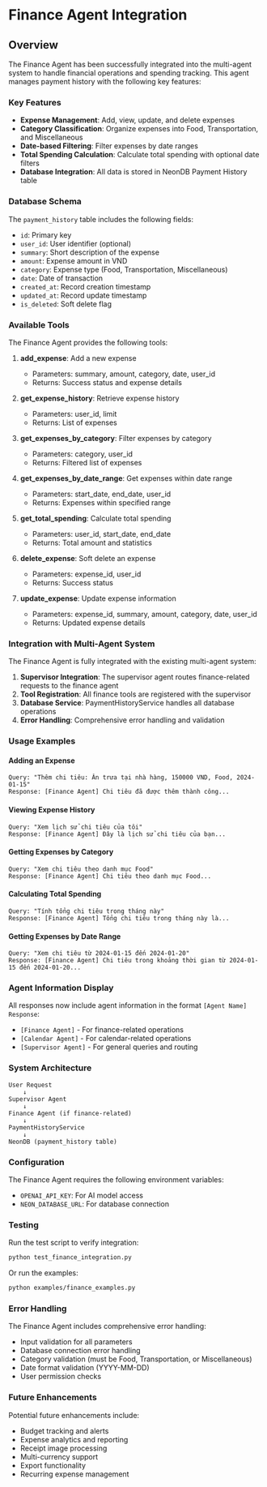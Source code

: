 # Finance Agent Integration

## Overview

The Finance Agent has been successfully integrated into the multi-agent system to handle financial operations and spending tracking. This agent manages payment history with the following key features:

### Key Features

- **Expense Management**: Add, view, update, and delete expenses
- **Category Classification**: Organize expenses into Food, Transportation, and Miscellaneous
- **Date-based Filtering**: Filter expenses by date ranges
- **Total Spending Calculation**: Calculate total spending with optional date filters
- **Database Integration**: All data is stored in NeonDB Payment History table

### Database Schema

The `payment_history` table includes the following fields:

- `id`: Primary key
- `user_id`: User identifier (optional)
- `summary`: Short description of the expense
- `amount`: Expense amount in VND
- `category`: Expense type (Food, Transportation, Miscellaneous)
- `date`: Date of transaction
- `created_at`: Record creation timestamp
- `updated_at`: Record update timestamp
- `is_deleted`: Soft delete flag

### Available Tools

The Finance Agent provides the following tools:

1. **add_expense**: Add a new expense
   - Parameters: summary, amount, category, date, user_id
   - Returns: Success status and expense details

2. **get_expense_history**: Retrieve expense history
   - Parameters: user_id, limit
   - Returns: List of expenses

3. **get_expenses_by_category**: Filter expenses by category
   - Parameters: category, user_id
   - Returns: Filtered list of expenses

4. **get_expenses_by_date_range**: Get expenses within date range
   - Parameters: start_date, end_date, user_id
   - Returns: Expenses within specified range

5. **get_total_spending**: Calculate total spending
   - Parameters: user_id, start_date, end_date
   - Returns: Total amount and statistics

6. **delete_expense**: Soft delete an expense
   - Parameters: expense_id, user_id
   - Returns: Success status

7. **update_expense**: Update expense information
   - Parameters: expense_id, summary, amount, category, date, user_id
   - Returns: Updated expense details

### Integration with Multi-Agent System

The Finance Agent is fully integrated with the existing multi-agent system:

1. **Supervisor Integration**: The supervisor agent routes finance-related requests to the finance agent
2. **Tool Registration**: All finance tools are registered with the supervisor
3. **Database Service**: PaymentHistoryService handles all database operations
4. **Error Handling**: Comprehensive error handling and validation

### Usage Examples

#### Adding an Expense
```
Query: "Thêm chi tiêu: Ăn trưa tại nhà hàng, 150000 VND, Food, 2024-01-15"
Response: [Finance Agent] Chi tiêu đã được thêm thành công...
```

#### Viewing Expense History
```
Query: "Xem lịch sử chi tiêu của tôi"
Response: [Finance Agent] Đây là lịch sử chi tiêu của bạn...
```

#### Getting Expenses by Category
```
Query: "Xem chi tiêu theo danh mục Food"
Response: [Finance Agent] Chi tiêu theo danh mục Food...
```

#### Calculating Total Spending
```
Query: "Tính tổng chi tiêu trong tháng này"
Response: [Finance Agent] Tổng chi tiêu trong tháng này là...
```

#### Getting Expenses by Date Range
```
Query: "Xem chi tiêu từ 2024-01-15 đến 2024-01-20"
Response: [Finance Agent] Chi tiêu trong khoảng thời gian từ 2024-01-15 đến 2024-01-20...
```

### Agent Information Display

All responses now include agent information in the format `[Agent Name] Response`:

- `[Finance Agent]` - For finance-related operations
- `[Calendar Agent]` - For calendar-related operations  
- `[Supervisor Agent]` - For general queries and routing

### System Architecture

```
User Request
    ↓
Supervisor Agent
    ↓
Finance Agent (if finance-related)
    ↓
PaymentHistoryService
    ↓
NeonDB (payment_history table)
```

### Configuration

The Finance Agent requires the following environment variables:

- `OPENAI_API_KEY`: For AI model access
- `NEON_DATABASE_URL`: For database connection

### Testing

Run the test script to verify integration:

```bash
python test_finance_integration.py
```

Or run the examples:

```bash
python examples/finance_examples.py
```

### Error Handling

The Finance Agent includes comprehensive error handling:

- Input validation for all parameters
- Database connection error handling
- Category validation (must be Food, Transportation, or Miscellaneous)
- Date format validation (YYYY-MM-DD)
- User permission checks

### Future Enhancements

Potential future enhancements include:

- Budget tracking and alerts
- Expense analytics and reporting
- Receipt image processing
- Multi-currency support
- Export functionality
- Recurring expense management
